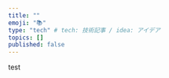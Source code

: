 ```yaml
---
title: ""
emoji: "📚"
type: "tech" # tech: 技術記事 / idea: アイデア
topics: []
published: false
---
```


test